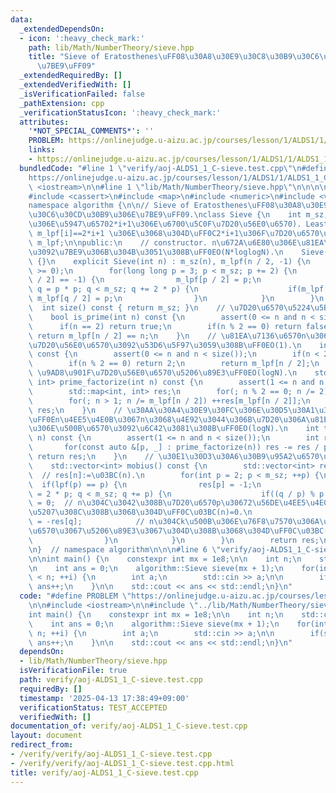 ```yaml
---
data:
  _extendedDependsOn:
  - icon: ':heavy_check_mark:'
    path: lib/Math/NumberTheory/sieve.hpp
    title: "Sieve of Eratosthenes\uFF08\u30A8\u30E9\u30C8\u30B9\u30C6\u30CD\u30B9\u306E\
      \u7BE9\uFF09"
  _extendedRequiredBy: []
  _extendedVerifiedWith: []
  _isVerificationFailed: false
  _pathExtension: cpp
  _verificationStatusIcon: ':heavy_check_mark:'
  attributes:
    '*NOT_SPECIAL_COMMENTS*': ''
    PROBLEM: https://onlinejudge.u-aizu.ac.jp/courses/lesson/1/ALDS1/1/ALDS1_1_C
    links:
    - https://onlinejudge.u-aizu.ac.jp/courses/lesson/1/ALDS1/1/ALDS1_1_C
  bundledCode: "#line 1 \"verify/aoj-ALDS1_1_C-sieve.test.cpp\"\n#define PROBLEM \"\
    https://onlinejudge.u-aizu.ac.jp/courses/lesson/1/ALDS1/1/ALDS1_1_C\"\n\n#include\
    \ <iostream>\n\n#line 1 \"lib/Math/NumberTheory/sieve.hpp\"\n\n\n\n#include <algorithm>\n\
    #include <cassert>\n#include <map>\n#include <numeric>\n#include <vector>\n\n\
    namespace algorithm {\n\n// Sieve of Eratosthenes\uFF08\u30A8\u30E9\u30C8\u30B9\
    \u30C6\u30CD\u30B9\u306E\u7BE9\uFF09.\nclass Sieve {\n    int m_sz;\n    // m_lpf[i]:=(\u6B63\
    \u306E\u5947\u65702*i+1\u306E\u6700\u5C0F\u7D20\u56E0\u6570). Least prime factor.\
    \ m_lpf[i]==2*i+1 \u306E\u3068\u304D\uFF0C2*i+1\u306F\u7D20\u6570\uFF0E\n    std::vector<int>\
    \ m_lpf;\n\npublic:\n    // constructor. n\u672A\u6E80\u306E\u81EA\u7136\u6570\
    \u3092\u7BE9\u306B\u304B\u3051\u308B\uFF0EO(N*loglogN).\n    Sieve() : Sieve(0)\
    \ {}\n    explicit Sieve(int n) : m_sz(n), m_lpf(n / 2, -1) {\n        assert(n\
    \ >= 0);\n        for(long long p = 3; p < m_sz; p += 2) {\n            if(m_lpf[p\
    \ / 2] == -1) {\n                m_lpf[p / 2] = p;\n                for(long long\
    \ q = p * p; q < m_sz; q += 2 * p) {\n                    if(m_lpf[q / 2] == -1)\
    \ m_lpf[q / 2] = p;\n                }\n            }\n        }\n    }\n\n  \
    \  int size() const { return m_sz; }\n    // \u7D20\u6570\u5224\u5B9A\uFF0EO(1).\n\
    \    bool is_prime(int n) const {\n        assert(0 <= n and n < size());\n  \
    \      if(n == 2) return true;\n        if(n % 2 == 0) return false;\n       \
    \ return m_lpf[n / 2] == n;\n    }\n    // \u81EA\u7136\u6570n\u306E\u6700\u5C0F\
    \u7D20\u56E0\u6570\u3092\u53D6\u5F97\u3059\u308B\uFF0EO(1).\n    int lpf(int n)\
    \ const {\n        assert(0 <= n and n < size());\n        if(n < 2) return -1;\n\
    \        if(n % 2 == 0) return 2;\n        return m_lpf[n / 2];\n    }\n    //\
    \ \u9AD8\u901F\u7D20\u56E0\u6570\u5206\u89E3\uFF0EO(logN).\n    std::map<int,\
    \ int> prime_factorize(int n) const {\n        assert(1 <= n and n < size());\n\
    \        std::map<int, int> res;\n        for(; n % 2 == 0; n /= 2) ++res[2];\n\
    \        for(; n > 1; n /= m_lpf[n / 2]) ++res[m_lpf[n / 2]];\n        return\
    \ res;\n    }\n    // \u30AA\u30A4\u30E9\u30FC\u306E\u30D5\u30A1\u30A4\u95A2\u6570\
    \uFF0En\u4EE5\u4E0B\u3067n\u3068\u4E92\u3044\u306B\u7D20\u306A\u81EA\u7136\u6570\
    \u306E\u500B\u6570\u3092\u6C42\u3081\u308B\uFF0EO(logN).\n    int totient(int\
    \ n) const {\n        assert(1 <= n and n < size());\n        int res = n;\n \
    \       for(const auto &[p, _] : prime_factorize(n)) res -= res / p;\n       \
    \ return res;\n    }\n    // \u30E1\u30D3\u30A6\u30B9\u95A2\u6570\uFF0EO(N*loglogN).\n\
    \    std::vector<int> mobius() const {\n        std::vector<int> res(m_sz, 1);\
    \  // res[n]:=\u03BC(n).\n        for(int p = 2; p < m_sz; ++p) {\n          \
    \  if(lpf(p) == p) {\n                res[p] = -1;\n                for(int q\
    \ = 2 * p; q < m_sz; q += p) {\n                    if((q / p) % p == 0) res[q]\
    \ = 0;  // n\u304C\u3042\u308B\u7D20\u6570p\u30672\u56DE\u4EE5\u4E0A\u5272\u308A\
    \u5207\u308C\u308B\u3068\u304D\uFF0C\u03BC(n)=0.\n                    else res[q]\
    \ = -res[q];            // n\u304Ck\u500B\u306E\u76F8\u7570\u306A\u308B\u7D20\u56E0\
    \u6570\u3067\u5206\u89E3\u3067\u304D\u308B\u3068\u304D\uFF0C\u03BC(n)=(-1)^k.\n\
    \                }\n            }\n        }\n        return res;\n    }\n};\n\
    \n}  // namespace algorithm\n\n\n#line 6 \"verify/aoj-ALDS1_1_C-sieve.test.cpp\"\
    \n\nint main() {\n    constexpr int mx = 1e8;\n\n    int n;\n    std::cin >> n;\n\
    \n    int ans = 0;\n    algorithm::Sieve sieve(mx + 1);\n    for(int i = 0; i\
    \ < n; ++i) {\n        int a;\n        std::cin >> a;\n\n        if(sieve.is_prime(a))\
    \ ans++;\n    }\n\n    std::cout << ans << std::endl;\n}\n"
  code: "#define PROBLEM \"https://onlinejudge.u-aizu.ac.jp/courses/lesson/1/ALDS1/1/ALDS1_1_C\"\
    \n\n#include <iostream>\n\n#include \"../lib/Math/NumberTheory/sieve.hpp\"\n\n\
    int main() {\n    constexpr int mx = 1e8;\n\n    int n;\n    std::cin >> n;\n\n\
    \    int ans = 0;\n    algorithm::Sieve sieve(mx + 1);\n    for(int i = 0; i <\
    \ n; ++i) {\n        int a;\n        std::cin >> a;\n\n        if(sieve.is_prime(a))\
    \ ans++;\n    }\n\n    std::cout << ans << std::endl;\n}\n"
  dependsOn:
  - lib/Math/NumberTheory/sieve.hpp
  isVerificationFile: true
  path: verify/aoj-ALDS1_1_C-sieve.test.cpp
  requiredBy: []
  timestamp: '2025-04-13 17:38:49+09:00'
  verificationStatus: TEST_ACCEPTED
  verifiedWith: []
documentation_of: verify/aoj-ALDS1_1_C-sieve.test.cpp
layout: document
redirect_from:
- /verify/verify/aoj-ALDS1_1_C-sieve.test.cpp
- /verify/verify/aoj-ALDS1_1_C-sieve.test.cpp.html
title: verify/aoj-ALDS1_1_C-sieve.test.cpp
---
```

